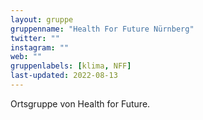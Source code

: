 ```yaml
---
layout: gruppe
gruppenname: "Health For Future Nürnberg"
twitter: ""
instagram: ""
web: ""
gruppenlabels: [klima, NFF]
last-updated: 2022-08-13
---
```


Ortsgruppe von Health for Future.
